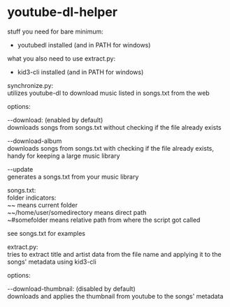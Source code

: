 # youtube-dl-helper

stuff you need for bare minimum:
* youtubedl installed (and in PATH for windows)

what you also need to use extract.py:
* kid3-cli installed (and in PATH for windows)

synchronize.py:  
utilizes youtube-dl to download music listed in songs.txt from the web  


options: 

--download: (enabled by default)  
downloads songs from songs.txt without checking if the file already exists

--download-album  
downloads songs from songs.txt with checking if the file already exists, handy for keeping a large music library

--update  
generates a songs.txt from your music library

songs.txt:  
folder indicators:  
    ~~ means current folder  
    ~~/home/user/somedirectory means direct path  
    ~#somefolder means relative path from where the script got called  
  
see songs.txt for examples  
  
extract.py:  
tries to extract title and artist data from the file name and applying it to the songs' metadata using kid3-cli  
  
  
options:  
  
--download-thumbnail: (disabled by default)  
downloads and applies the thumbnail from youtube to the songs' metadata  

